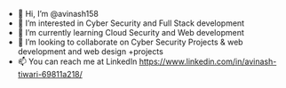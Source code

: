 - 👋 Hi, I’m @avinash158
- 👀 I’m interested in Cyber Security and Full Stack development
- 🌱 I’m currently learning Cloud Security and Web development
- 💞️ I’m looking to collaborate on Cyber Security Projects & web development and web design +projects
- 📫 You can reach me at LinkedIn https://www.linkedin.com/in/avinash-tiwari-69811a218/

<!---
avinash158/avinash158 is a ✨ special ✨ repository because its `README.md` (this file) appears on your GitHub profile.
You can click the Preview link to take a look at your changes.
--->
